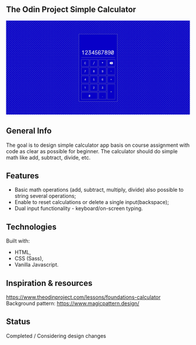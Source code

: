 ## The Odin Project Simple Calculator

![Odin Project Calculator design](Screenshot_1.jpg)

## General Info

The goal is to design simple calculator app basis on course assignment with code as clear as possible for beginner. The calculator should do simple math like add, subtract, divide, etc.

## Features

- Basic math operations (add, subtract, multiply, divide) also possible to string several operations;
- Enable to reset calculations or delete a single input(backspace);
- Dual input functionality - keyboard/on-screen typing.

## Technologies

Built with:

- HTML,
- CSS (Sass),
- Vanilla Javascript.

## Inspiration & resources

https://www.theodinproject.com/lessons/foundations-calculator
Background pattern: https://www.magicpattern.design/

## Status

Completed / Considering design changes
